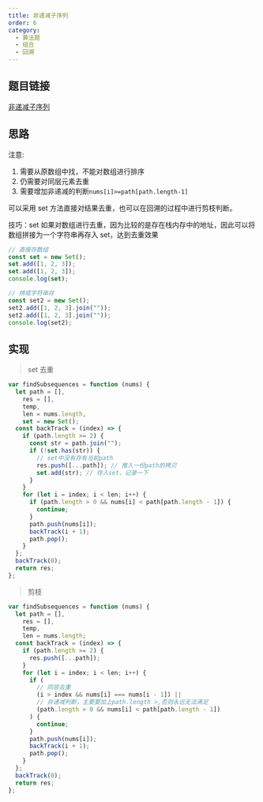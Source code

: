 ```yaml
---
title: 非递减子序列
order: 6
category:
  - 算法题
  - 组合
  - 回溯
---
```


## 题目链接

[非递减子序列](https://leetcode.cn/problems/non-decreasing-subsequences/)

## 思路

注意:

1. 需要从原数组中找，不能对数组进行排序
2. 仍需要对同层元素去重
3. 需要增加非递减的判断`nums[i]>=path[path.length-1]`

可以采用 set 方法直接对结果去重，也可以在回溯的过程中进行剪枝判断。

技巧：set 如果对数组进行去重，因为比较的是存在栈内存中的地址，因此可以将数组拼接为一个字符串再存入 set，达到去重效果

```js
// 直接存数组
const set = new Set();
set.add([1, 2, 3]);
set.add([1, 2, 3]);
console.log(set);

// 拼成字符串存
const set2 = new Set();
set2.add([1, 2, 3].join(""));
set2.add([1, 2, 3].join(""));
console.log(set2);
```

## 实现

> set 去重

```js
var findSubsequences = function (nums) {
  let path = [],
    res = [],
    temp,
    len = nums.length,
    set = new Set();
  const backTrack = (index) => {
    if (path.length >= 2) {
      const str = path.join("");
      if (!set.has(str)) {
        // set中没有存有当前path
        res.push([...path]); // 推入一份path的拷贝
        set.add(str); // 存入set，记录一下
      }
    }
    for (let i = index; i < len; i++) {
      if (path.length > 0 && nums[i] < path[path.length - 1]) {
        continue;
      }
      path.push(nums[i]);
      backTrack(i + 1);
      path.pop();
    }
  };
  backTrack(0);
  return res;
};
```

> 剪枝

```js
var findSubsequences = function (nums) {
  let path = [],
    res = [],
    temp,
    len = nums.length;
  const backTrack = (index) => {
    if (path.length >= 2) {
      res.push([...path]);
    }
    for (let i = index; i < len; i++) {
      if (
        // 同层去重
        (i > index && nums[i] === nums[i - 1]) ||
        // 非递减判断，主要要加上path.length >,否则永远无法满足
        (path.length > 0 && nums[i] < path[path.length - 1])
      ) {
        continue;
      }
      path.push(nums[i]);
      backTrack(i + 1);
      path.pop();
    }
  };
  backTrack(0);
  return res;
};
```

